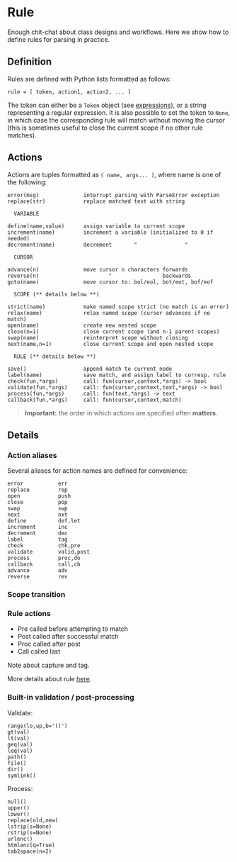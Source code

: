 
# Rule

Enough chit-chat about class designs and workflows. 
Here we show how to define rules for parsing in practice.

## Definition

Rules are defined with Python lists formatted as follows:
```
rule = [ token, action1, action2, ... ]
```

The token can either be a `Token` object (see [expressions](expr/intro)), or a string representing a regular expression. It is also possible to set the token to `None`, in which case the corresponding rule will match without moving the cursor (this is sometimes useful to close the current scope if no other rule matches).

## Actions

Actions are tuples formatted as `( name, args... )`, where name is one of the following:
```
error(msg)              interrupt parsing with ParseError exception
replace(str)            replace matched text with string

  VARIABLE

define(name,value)      assign variable to current scope
increment(name)         increment a variable (initialized to 0 if needed)
decrement(name)         decrement       "               " 

  CURSOR

advance(n)              move cursor n characters forwards
reverse(n)                      "                backwards
goto(name)              move cursor to: bol/eol, bot/eot, bof/eof

  SCOPE (** details below **)

strict(name)            make named scope strict (no match is an error)
relax(name)             relax named scope (cursor advances if no match)
open(name)              create new nested scope
close(n=1)              close current scope (and n-1 parent scopes)
swap(name)              reinterpret scope without closing
next(name,n=1)          close current scope and open nested scope

  RULE (** details below **)

save()                  append match to current node
label(name)             save match, and assign label to corresp. rule
check(fun,*args)        call: fun(cursor,context,*args) -> bool
validate(fun,*args)     call: fun(cursor,context,text,*args) -> bool
process(fun,*args)      call: fun(text,*args) -> text
callback(fun,*args)     call: fun(cursor,context,match)
```

> **Important:** the order in which actions are specified often **matters**.

## Details

### Action aliases

Several aliases for action names are defined for convenience:
```
error           err
replace         rep
open            push
close           pop
swap            swp
next            nxt
define          def,let
increment       inc
decrement       dec
label           tag
check           chk,pre
validate        valid,post
process         proc,do
callback        call,cb
advance         adv
reverse         rev
```

### Scope transition


### Rule actions

- Pre called before attempting to match
- Post called after successful match
- Proc called after post
- Call called last

Note about capture and tag.

More details about rule [here](parse/comp).

### Built-in validation / post-processing

Validate:
```
range(lo,up,b='()')
gt(val)
lt(val)
geq(val)
leq(val)
path()
file()
dir()
symlink()
```

Process:
```
null()
upper()
lower()
replace(old,new)
lstrip(s=None)
rstrip(s=None)
urlenc()
htmlenc(q=True)
tab2space(n=2)
```